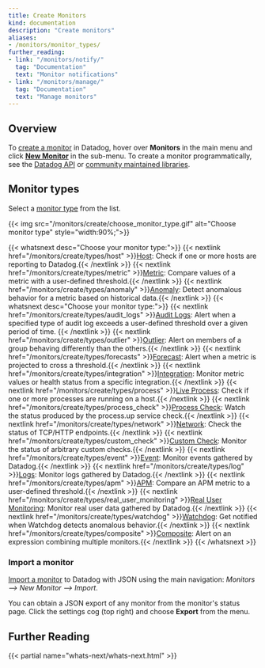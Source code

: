 ```yaml
---
title: Create Monitors
kind: documentation
description: "Create monitors"
aliases:
- /monitors/monitor_types/
further_reading:
- link: "/monitors/notify/"
  tag: "Documentation"
  text: "Monitor notifications"
- link: "/monitors/manage/"
  tag: "Documentation"
  text: "Manage monitors"
---
```


## Overview

To [create a monitor][1] in Datadog, hover over **Monitors** in the main menu and click [**New Monitor**][2] in the sub-menu. To create a monitor programmatically, see the [Datadog API][3] or [community maintained libraries][4].

## Monitor types

Select a [monitor type][5] from the list.

{{< img src="/monitors/create/choose_monitor_type.gif" alt="Choose monitor type" style="width:90%;">}}

{{< whatsnext desc="Choose your monitor type:">}}
{{< nextlink href="/monitors/create/types/host" >}}<u>Host</u>: Check if one or more hosts are reporting to Datadog.{{< /nextlink >}}
{{< nextlink href="/monitors/create/types/metric" >}}<u>Metric</u>: Compare values of a metric with a user-defined threshold.{{< /nextlink >}}
{{< nextlink href="/monitors/create/types/anomaly" >}}<u>Anomaly</u>: Detect anomalous behavior for a metric based on historical data.{{< /nextlink >}}
{{< whatsnext desc="Choose your monitor type:">}}
{{< nextlink href="/monitors/create/types/audit_logs" >}}<u>Audit Logs</u>: Alert when a specified type of audit log exceeds a user-defined threshold over a given period of time.
{{< /nextlink >}}
{{< nextlink href="/monitors/create/types/outlier" >}}<u>Outlier</u>: Alert on members of a group behaving differently than the others.{{< /nextlink >}}
{{< nextlink href="/monitors/create/types/forecasts" >}}<u>Forecast</u>: Alert when a metric is projected to cross a threshold.{{< /nextlink >}}
{{< nextlink href="/monitors/create/types/integration" >}}<u>Integration</u>: Monitor metric values or health status from a specific integration.{{< /nextlink >}}
{{< nextlink href="/monitors/create/types/process" >}}<u>Live Process</u>: Check if one or more processes are running on a host.{{< /nextlink >}}
{{< nextlink href="/monitors/create/types/process_check" >}}<u>Process Check</u>: Watch the status produced by the process.up service check.{{< /nextlink >}}
{{< nextlink href="/monitors/create/types/network" >}}<u>Network</u>: Check the status of TCP/HTTP endpoints.{{< /nextlink >}}
{{< nextlink href="/monitors/create/types/custom_check" >}}<u>Custom Check</u>: Monitor the status of arbitrary custom checks.{{< /nextlink >}}
{{< nextlink href="/monitors/create/types/event" >}}<u>Event</u>: Monitor events gathered by Datadog.{{< /nextlink >}}
{{< nextlink href="/monitors/create/types/log" >}}<u>Logs</u>: Monitor logs gathered by Datadog.{{< /nextlink >}}
{{< nextlink href="/monitors/create/types/apm" >}}<u>APM</u>: Compare an APM metric to a user-defined threshold.{{< /nextlink >}}
{{< nextlink href="/monitors/create/types/real_user_monitoring" >}}<u>Real User Monitoring</u>: Monitor real user data gathered by Datadog.{{< /nextlink >}}
{{< nextlink href="/monitors/create/types/watchdog" >}}<u>Watchdog</u>: Get notified when Watchdog detects anomalous behavior.{{< /nextlink >}}
{{< nextlink href="/monitors/create/types/composite" >}}<u>Composite</u>: Alert on an expression combining multiple monitors.{{< /nextlink >}}
 {{< /whatsnext >}}

### Import a monitor

[Import a monitor][6] to Datadog with JSON using the main navigation: *Monitors --> New Monitor --> Import*.

You can obtain a JSON export of any monitor from the monitor's status page. Click the settings cog (top right) and choose **Export** from the menu.

## Further Reading

{{< partial name="whats-next/whats-next.html" >}}

[1]: /monitors/create/configuration
[2]: https://app.datadoghq.com/monitors#/create
[3]: /api/v1/monitors/
[4]: /developers/community/libraries/#managing-monitors
[5]: /monitors/create/types
[6]: https://app.datadoghq.com/monitors#create/import
